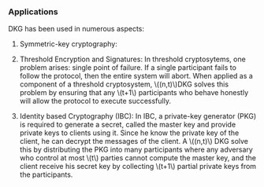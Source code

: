### Applications

DKG has been used in numerous aspects: 

1. Symmetric-key cryptography: 

1. Threshold Encryption and Signatures: In threshold cryptosytems, one problem arises: single point of failure. If a single participant fails to follow the protocol, then the
entire system will abort. When applied as a component of a threshold cryptosystem, \\((n,t)\\)DKG solves this problem by ensuring that any \\(t+1\\) participants who behave honestly will allow the protocol to execute successfully.

1. Identity based Cryptography (IBC): In IBC, a private-key generator (PKG) is required to generate a secret, called the master key and provide private keys to clients using it. Since he know the private key of the client, he can decrypt the messages of the client. A \\((n,t)\\) DKG solve this by distributing the PKG into many participants where any adversary who control at most \\(t\\) parties cannot compute the master key, and the client receive his secret key by collecting \\(t+1\\) partial private keys from the participants.

